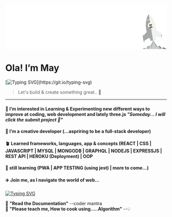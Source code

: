 ![Ola](https://github.com/maytiara/first-day-repo/blob/maytiara-assets/codingowl-profile-header.png)

# Ola! I’m May
[![Typing SVG](https://readme-typing-svg.herokuapp.com?font=Poppins&duration=5500&pause=1000&color=F7AB24&width=435&lines=%22The+sky's+the+limit..)](https://git.io/typing-svg)
> Let's build & create something great.. 🚧

--------------
#### 👀 I’m interested in Learning & Experimenting new different ways to improve at coding, web development and lately three.js **_"Someday... I will click the submit project 🚀"_**
#### 🎨 I’m a creative developer (...aspriring to be a full-stack developer)
#### 🪴 Learned frameworks, languages, app & concepts (REACT | CSS | JAVASCRIPT | MYSQL | MONGODB | GRAPHQL | NODEJS | EXPRESSJS | REST API | HEROKU (Deployment) | OOP
#### 🌱 still learning (PWA | APP TESTING (using jest) | more to come...)
#### ✈️ Join me, as I navigate the world of web...
[![Typing SVG](https://readme-typing-svg.herokuapp.com?font=Poppins&size=18&duration=6000&color=CFCFCF&multiline=true&height=100&lines=%F0%9F%93%AB+How+to+reach+me...;+codingowl898%40gmail.com)](https://git.io/typing-svg)

💭 **"Read the Documentation"** --coder mantra
<br />
🍳 **"Please teach me, How to cook using.....Algorithm"** --💡
<br />

<!---
maytiara/maytiara is a ✨ special ✨ repository because its `README.md` (this file) appears on your GitHub profile.
You can click the Preview link to take a look at your changes.
--->
